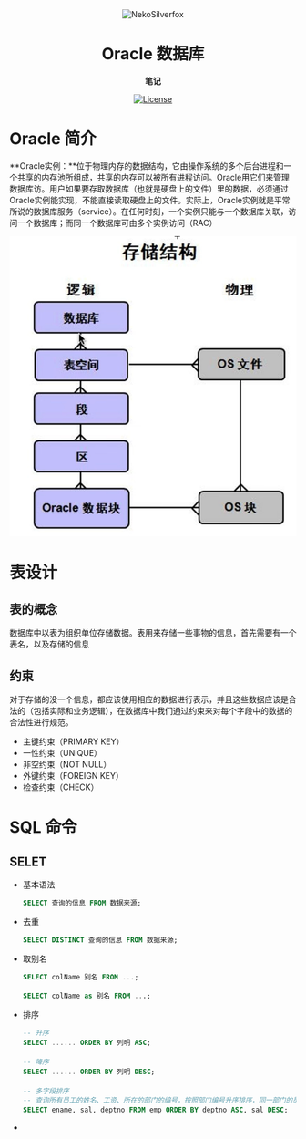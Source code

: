 <p align="center">
 <img width="100px" src="https://raw.githubusercontent.com/NekoSilverFox/NekoSilverfox/403ab045b7d9adeaaf8186c451af7243f5d8f46d/icons/silverfox.svg" align="center" alt="NekoSilverfox" />
 <h1 align="center">Oracle 数据库</h2>
 <p align="center"><b>笔记</b></p>
</p>


<div align=center>


[![License](https://img.shields.io/badge/license-Apache%202.0-brightgreen)](LICENSE)


<div align=left>
<!-- 顶部至此截止 -->

# Oracle 简介

**Oracle实例：**位于物理内存的数据结构，它由操作系统的多个后台进程和一个共享的内存池所组成，共享的内存可以被所有进程访问。Oracle用它们来管理数据库访。用户如果要存取数据库（也就是硬盘上的文件）里的数据，必须通过Oracle实例能实现，不能直接读取硬盘上的文件。实际上，Oracle实例就是平常所说的数据库服务（service）。在任何时刻，一个实例只能与一个数据库关联，访问一个数据库；而同一个数据库可由多个实例访问（RAC）

![image-20220120150137417](doc/pic/README/image-20220120150137417.png)





# 表设计

## 表的概念

数据库中以表为组织单位存储数据。表用来存储一些事物的信息，首先需要有一个表名，以及存储的信息



## 约束

对于存储的没一个信息，都应该使用相应的数据进行表示，并且这些数据应该是合法的（包括实际和业务逻辑），在数据库中我们通过约束来对每个字段中的数据的合法性进行规范。

- 主键约束（PRIMARY KEY）
- 一性约束（UNIQUE）
- 非空约束（NOT NULL）
- 外键约束（FOREIGN KEY）
- 检查约束（CHECK）



# SQL 命令

## SELET

- 基本语法

    ```sql
    SELECT 查询的信息 FROM 数据来源;
    ```



- 去重

    ```sql
    SELECT DISTINCT 查询的信息 FROM 数据来源;
    ```




- 取别名

    ```sql
    SELECT colName 别名 FROM ...;
    
    SELECT colName as 别名 FROM ...;
    ```

    

- 排序

    ```sql
    -- 升序
    SELECT ...... ORDER BY 列明 ASC;
    
    -- 降序
    SELECT ...... ORDER BY 列明 DESC;
    
    -- 多字段排序
    -- 查询所有员工的姓名、工资、所在的部门的编号，按照部门编号升序排序，同一部门的员工，按照工资降序排序
    SELECT ename, sal, deptno FROM emp ORDER BY deptno ASC, sal DESC;
    ```

    

- 

